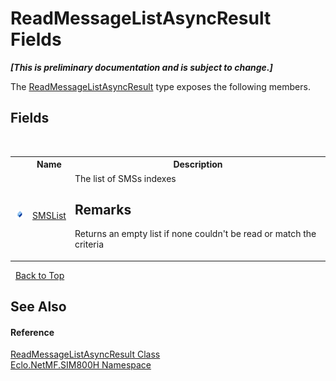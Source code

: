 # ReadMessageListAsyncResult Fields
 _**\[This is preliminary documentation and is subject to change.\]**_

The <a href="T_Eclo_NetMF_SIM800H_ReadMessageListAsyncResult">ReadMessageListAsyncResult</a> type exposes the following members.


## Fields
&nbsp;<table><tr><th></th><th>Name</th><th>Description</th></tr><tr><td>![Public field](media/pubfield.gif "Public field")</td><td><a href="F_Eclo_NetMF_SIM800H_ReadMessageListAsyncResult_SMSList">SMSList</a></td><td>
The list of SMSs indexes 

## Remarks
Returns an empty list if none couldn't be read or match the criteria</td></tr></table>&nbsp;
<a href="#readmessagelistasyncresult-fields">Back to Top</a>

## See Also


#### Reference
<a href="T_Eclo_NetMF_SIM800H_ReadMessageListAsyncResult">ReadMessageListAsyncResult Class</a><br /><a href="N_Eclo_NetMF_SIM800H">Eclo.NetMF.SIM800H Namespace</a><br />